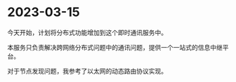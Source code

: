 # 2023-03-15
今天开始，计划将分布式功能增加到这个即时通讯服务中。

本服务只负责解决跨网络分布式问题中的通讯问题，提供一个一站式的信息中继平台。

对于节点发现问题，我参考了以太网的动态路由协议实现。

